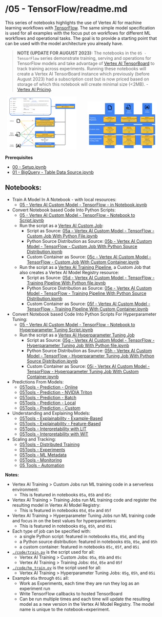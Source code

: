 
# /05 - TensorFlow/readme.md

This series of notebooks highlights the use of Vertex AI for machine learning workflows with [TensorFlow](https://www.tensorflow.org/).  The same simple model specification is used for all examples with the focus put on workflows for different ML workflows and operational tasks.  The goal is to provide a starting point that can be used with the model architecture you already have.

>**NOTE (UPDATE FOR AUGUST 2023):** The notebooks in the `05 - TensorFlow` series demonstrate training, serving and operations for TensorFlow models and take advantage of [Vertex AI TensorBoard](https://cloud.google.com/vertex-ai/docs/experiments/tensorboard-overview) to track training across experiments.  Running these notebooks will create a Vertex AI TensorBoard instance which previously (before August 2023) had a subscription cost but is now priced based on storage of which this notebook will create minimal size (<2MB). - [Vertex AI Pricing](https://cloud.google.com/vertex-ai/pricing#tensorboard).

<p align="center" width="100%">
    <img src="../architectures/overview/training.png" width="45%">
    &nbsp; &nbsp; &nbsp; &nbsp;
    <img src="../architectures/overview/training2.png" width="45%">
</p>

**Prerequisites**
- [00 - Setup.ipynb](../00%20-%20Setup/00%20-%20Environment%20Setup.ipynb)
- [01 - BigQuery - Table Data Source.ipynb](../01%20-%20Data%20Sources/01%20-%20BigQuery%20-%20Table%20Data%20Source.ipynb)

## Notebooks:
- Train A Model In A Notebook - with local resources:
    - [05 - Vertex AI Custom Model - TensorFlow - in Notebook.ipynb](./05%20-%20Vertex%20AI%20Custom%20Model%20-%20TensorFlow%20-%20in%20Notebook.ipynb)
- Convert Notebook based Code Into Python Scripts:
    - [05 - Vertex AI Custom Model - TensorFlow - Notebook to Script.ipynb](./05%20-%20Vertex%20AI%20Custom%20Model%20-%20TensorFlow%20-%20Notebook%20to%20Script.ipynb)
    - Run the script as a [Vertex AI Custom Job](https://cloud.google.com/vertex-ai/docs/training/create-custom-job):
        - Script as Source: [05a - Vertex AI Custom Model - TensorFlow - Custom Job With Python File.ipynb](./05a%20-%20Vertex%20AI%20Custom%20Model%20-%20TensorFlow%20-%20Custom%20Job%20With%20Python%20File.ipynb)
        - Python Source Distribution as Source: [05b - Vertex AI Custom Model - TensorFlow - Custom Job With Python Source Distribution.ipynb](./05b%20-%20Vertex%20AI%20Custom%20Model%20-%20TensorFlow%20-%20Custom%20Job%20With%20Python%20Source%20Distribution.ipynb)
        - Custom Container as Source: [05c - Vertex AI Custom Model - TensorFlow - Custom Job With Custom Container.ipynb](./05c%20-%20Vertex%20AI%20Custom%20Model%20-%20TensorFlow%20-%20Custom%20Job%20With%20Custom%20Container.ipynb)
    - Run the script as a [Vertex AI Training Pipeline](https://cloud.google.com/vertex-ai/docs/training/create-training-pipeline), a Custom Job that also creates a Vertex AI Model Registry resource:
        - Script as Source: [05d - Vertex AI Custom Model - TensorFlow - Training Pipeline With Python file.ipynb](./05d%20-%20Vertex%20AI%20Custom%20Model%20-%20TensorFlow%20-%20Training%20Pipeline%20With%20Python%20file.ipynb)
        - Python Source Distribution as Source: [05e - Vertex AI Custom Model - TensorFlow - Training Pipeline With Python Source Distribution.ipynb](./05e%20-%20Vertex%20AI%20Custom%20Model%20-%20TensorFlow%20-%20Training%20Pipeline%20With%20Python%20Source%20Distribution.ipynb)
        - Custom Container as Source: [05f - Vertex AI Custom Model - TensorFlow - Training Pipeline With Custom Container.ipynb](./05f%20-%20Vertex%20AI%20Custom%20Model%20-%20TensorFlow%20-%20Training%20Pipeline%20With%20Custom%20Container.ipynb)
- Convert Notebook based Code Into Python Scripts For Hyperparameter Tuning:
    - [05 - Vertex AI Custom Model - TensorFlow - Notebook to Hyperparameter Tuning Script.ipynb](./05%20-%20Vertex%20AI%20Custom%20Model%20-%20TensorFlow%20-%20Notebook%20to%20Hyperparameter%20Tuning%20Script.ipynb)
    - Run the script as a [Vertex AI Hyperparameter Tuning Job](https://cloud.google.com/vertex-ai/docs/training/using-hyperparameter-tuning)
        - Script as Source: [05g - Vertex AI Custom Model - TensorFlow - Hyperparameter Tuning Job With Python file.ipynb](./05g%20-%20Vertex%20AI%20Custom%20Model%20-%20TensorFlow%20-%20Hyperparameter%20Tuning%20Job%20With%20Python%20file.ipynb)
        - Python Source Distribution as Source: [05h - Vertex AI Custom Model - TensorFlow - Hyperparameter Tuning Job With Python Source Distribution.ipynb](./05h%20-%20Vertex%20AI%20Custom%20Model%20-%20TensorFlow%20-%20Hyperparameter%20Tuning%20Job%20With%20Python%20Source%20Distribution.ipynb)
        - Custom Container as Source: [05i - Vertex AI Custom Model - TensorFlow - Hyperparameter Tuning Job With Custom Container.ipynb](./05i%20-%20Vertex%20AI%20Custom%20Model%20-%20TensorFlow%20-%20Hyperparameter%20Tuning%20Job%20With%20Custom%20Container.ipynb)
- Predictions From Models:
    - [05Tools - Prediction - Online](./05Tools%20-%20Prediction%20-%20Online.ipynb)
    - [05Tools - Prediction - NVIDIA Triton](./05Tools%20-%20Prediction%20-%20NVIDIA%20Triton.ipynb)
    - [05Tools - Prediction - Batch](./05Tools%20-%20Prediction%20-%20Batch.ipynb)
    - [05Tools - Prediction - Local](./05Tools%20-%20Prediction%20-%20Local.ipynb)
    - [05Tools - Prediction - Custom](./05Tools%20-%20Prediction%20-%20Custom.ipynb)
- Understanding and Explaining Models:
    - [05Tools - Explainability - Example-Based](./05Tools%20-%20Explainability%20-%20Example-Based.ipynb)
    - [05Tools - Explainability - Feature-Based](./05Tools%20-%20Explainability%20-%20Feature-Based.ipynb)
    - [05Tools - Interpretability with LIT](./05Tools%20-%20Interpretability%20with%20LIT.ipynb)
    - [05Tools - Interpretability with WIT](./05Tools%20-%20Interpretability%20with%20WIT.ipynb)
- Scaling and Tracking:
    - [05Tools - Distributed Training](./05Tools%20-%20Distributed%20Training.ipynb)
    - [05Tools - Experiments](./05Tools%20-%20Experiments.ipynb)
    - [05Tools - ML Metadata](./05Tools%20-%20ML%20Metadata.ipynb)
    - [05Tools - Monitoring](./05Tools%20-%20Monitoring.ipynb)
    - [05 Tools - Automation](./05Tools%20-%20Automation.ipynb)


**Notes:**

- Vertex AI Training > Custom Jobs run ML training code in a serverless environment:
    - This is featured in notebooks `05a`, `05b` and `05c`
- Vertex AI Training > Training Jobs run ML training code and register the resulting model in Vertex AI Model Registry:
    - This is featured in notebooks `05d`, `05e` and `05f`
- Vertex AI Training > Hyperparameter Tuning Jobs run ML training code and focus in on the best values for hyperparamters:
    - This is featured in notebooks `05g`, `05h`, and `05i`
- Each type of job can be specified with:
    - a single Python script: featured in notebooks `05a`, `05d`, and `05g`
    - a Python source distribution: featured in notebooks `05b`, `05e`, and `05h`
    - a custom container: featured in notebooks `05c`, `05f`, and `05i`
- [`./code/train.py`](./code/train.py) is the script used for all:
    - Vertex AI Training > Custom Jobs: `05a`, `05b` and `05c` 
    - Vertex AI Training > Training Jobs: `05d`, `05e` and `05f`
- [`./code/hp_train.py`](./code/hp_train.py) is the script used for all:
    - Vertex AI Training > Hyperparameter Tuning Jobs: `05g`, `05h`, and `05i`
- Example `05a` through `05i` all:
    - Work as Experiments, each time they are run they log as an experiment run
    - Write TensorFlow callbacks to hosted TensorBoard
    - Can be run multiple times and each time will update the resulting model as a new version in the Vertex AI Model Registry.  The model name is unique to the notebook=experiment.




















